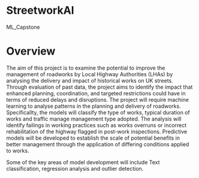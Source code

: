 # StreetworkAI
ML_Capstone
# Overview
The aim of this project is to examine the potential to improve the management of roadworks by Local Highway Authorities (LHAs) by analysing the delivery and impact of historical works on UK streets. Through evaluation of past data, the project aims to identify the impact that enhanced planning, coordination, and targeted restrictions could have in terms of reduced delays and disruptions.
The project will require machine learning to analyse patterns in the planning and delivery of roadworks.  Specificallty, the models will classify the type of works, typical duration of works and traffic manage management type adopted.  The analysis will identify failings in working practices such as works overruns or incorrect rehabilitation of the highway flagged in post-work inspections. 
Predictive models will be developed to establish the scale of potential benefits in better management through the application of differing conditions applied to works.  

Some of the key areas of  model development will include Text classification, regression analysis and outlier detection. 
